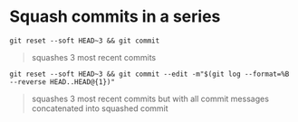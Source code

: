 # Squash commits in a series

`git reset --soft HEAD~3 && git commit`

> squashes 3 most recent commits

`git reset --soft HEAD~3 && git commit --edit -m"$(git log --format=%B --reverse HEAD..HEAD@{1})"`

> squashes 3 most recent commits but with all commit messages concatenated into squashed commit 